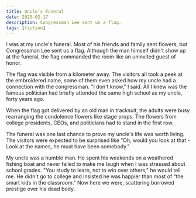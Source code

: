 ```yaml
---
title: Uncle’s Funeral
date: 2025-02-17
description: Congressman Lee sent us a flag.
tags: [fiction]
---
```


I was at my uncle's funeral. Most of his friends and family sent flowers, but Congressman Lee sent us a flag. Although the man himself didn't show up at the funeral, the flag commanded the room like an uninvited guest of honor.

The flag was visible from a kilometer away. The visitors all took a peek at the embroidered name, some of them even asked how my uncle had a connection with the congressman. "I don't know," I said. All I knew was the famous politician had briefly attended the same high school as my uncle, forty years ago.

When the flag got delivered by an old man in tracksuit, the adults were busy rearranging the condolence flowers like stage props. The flowers from college presidents, CEOs, and politicians had to stand in the first row.

The funeral was one last chance to prove my uncle's life was worth living. The visitors were expected to be surprised like "Oh, would you look at that - Look at the names, he must have been somebody."

My uncle was a humble man. He spent his weekends on a weathered fishing boat and never failed to make me laugh when I was stressed about school grades. "You study to learn, not to win over others," he would tell me. He didn't go to college and insisted he was happier than most of “the smart kids in the classroom." Now here we were, scattering borrowed prestige over his dead body.